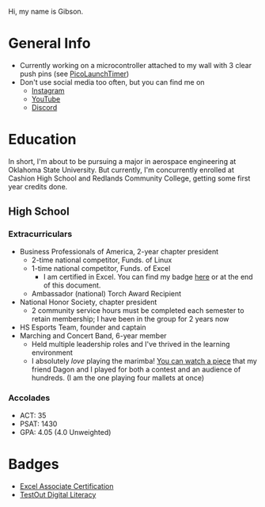 Hi, my name is Gibson.

# General Info
- Currently working on a microcontroller attached to my wall with 3 clear push pins (see [PicoLaunchTimer](https://github.com/gsl4295/PicoLaunchTimer))
- Don't use social media too often, but you can find me on
  - [Instagram](https://instagram.com/gibsonlee08)
  - [YouTube](https://youtube.com/@gibson-lee)
  - [Discord]()

# Education
In short, I'm about to be pursuing a major in aerospace engineering at Oklahoma State University. But currently, I'm concurrently enrolled at Cashion High School and Redlands Community College, getting some first year credits done.

## High School
### Extracurriculars
  - Business Professionals of America, 2-year chapter president 
    - 2-time national competitor, Funds. of Linux
    - 1-time national competitor, Funds. of Excel
      - I am certified in Excel. You can find my badge [here](https://www.credly.com/badges/f3a55fe9-8742-4633-9e36-35689c0868b7/public_url) or at the end of this document.
    - Ambassador (national) Torch Award Recipient
  - National Honor Society, chapter president
    - 2 community service hours must be completed each semester to retain membership; I have been in the group for 2 years now
  - HS Esports Team, founder and captain
  - Marching and Concert Band, 6-year member
    - Held multiple leadership roles and I've thrived in the learning environment
    - I absolutely *love* playing the marimba! [You can watch a piece](https://youtu.be/pwYNXiK0-gs?si=IksCaFbGBaWe-wWd) that my friend Dagon and I played for both a contest and an audience of hundreds. (I am the one playing four mallets at once)

### Accolades
- ACT: 35
- PSAT: 1430
- GPA: 4.05 (4.0 Unweighted)

# Badges
- [Excel Associate Certification](https://www.credly.com/badges/f3a55fe9-8742-4633-9e36-35689c0868b7/public_url)
- [TestOut Digital Literacy](https://certification.platform.comptia.org/verifycert/6-2C6-V33QHG)
